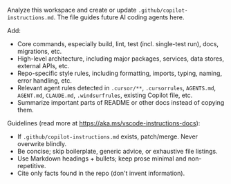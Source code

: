 Analyze this workspace and create or update `.github/copilot-instructions.md`. The file guides future AI coding agents here.

Add:
- Core commands, especially build, lint, test (incl. single-test run), docs, migrations, etc.
- High-level architecture, including major packages, services, data stores, external APIs, etc.
- Repo-specific style rules, including formatting, imports, typing, naming, error handling, etc.
- Relevant agent rules detected in `.cursor/**`, `.cursorrules`, `AGENTS.md`, `AGENT.md`, `CLAUDE.md`, `.windsurfrules`, existing Copilot file, etc.
- Summarize important parts of README or other docs instead of copying them.

Guidelines (read more at https://aka.ms/vscode-instructions-docs):
- If `.github/copilot-instructions.md` exists, patch/merge. Never overwrite blindly.
- Be concise; skip boilerplate, generic advice, or exhaustive file listings.
- Use Markdown headings + bullets; keep prose minimal and non-repetitive.
- Cite only facts found in the repo (don't invent information).